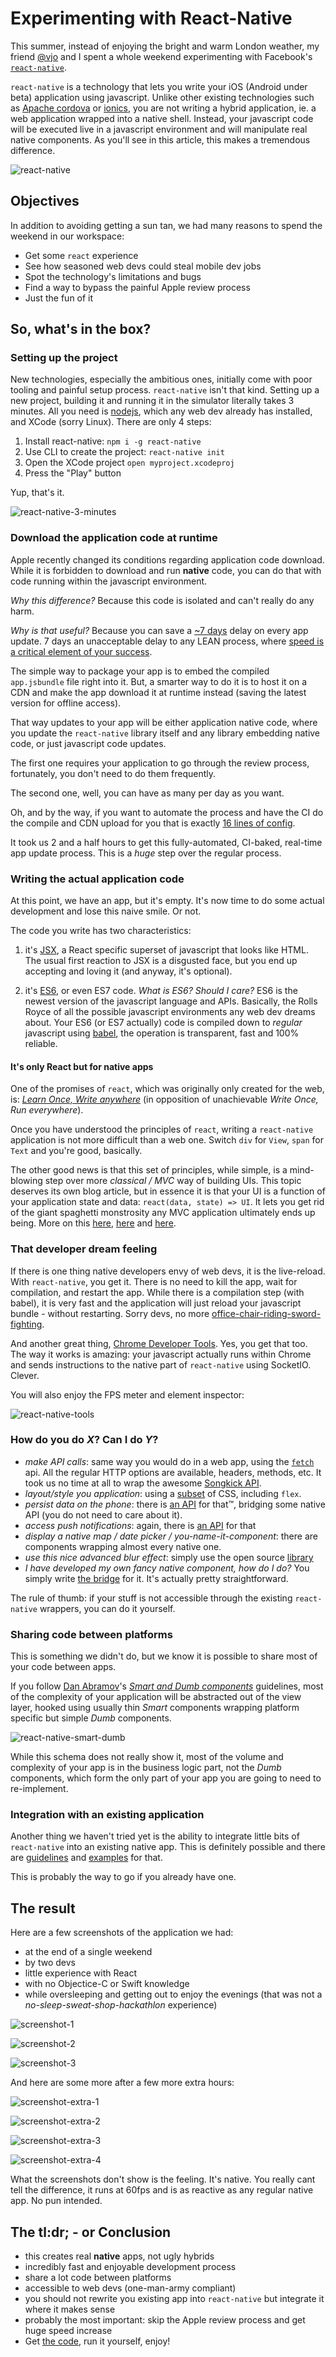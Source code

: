 # Experimenting with React-Native

This summer, instead of enjoying the bright and warm London weather, my friend [@vjo](https://twitter.com/vjo) and I spent
a whole weekend experimenting with Facebook's [`react-native`](https://facebook.github.io/react-native/).

`react-native` is a technology that lets you write your iOS (Android under beta) application using javascript. Unlike other existing technologies such as [Apache cordova](https://cordova.apache.org/) or
[ionics](http://ionicframework.com/), you are not writing a hybrid application, ie. a web application wrapped into a native shell. Instead, your javascript code will be executed live in a javascript environment and will manipulate real native components. As you'll see in this article, this makes a tremendous difference.

![react-native](./images/react-native.png)

## Objectives

In addition to avoiding getting a sun tan, we had many reasons to spend the weekend in our workspace:

* Get some `react` experience
* See how seasoned web devs could steal mobile dev jobs
* Spot the technology's limitations and bugs
* Find a way to bypass the painful Apple review process
* Just the fun of it

## So, what's in the box?

### Setting up the project

New technologies, especially the ambitious ones, initially come with poor tooling and painful setup process. `react-native` isn't that kind. Setting up a new project, building it and running it in the simulator literally takes 3 minutes. All you need is [nodejs](https://nodejs.org/), which any web dev already has installed, and XCode (sorry Linux). There are only 4 steps:

1. Install react-native: `npm i -g react-native`
2. Use CLI to create the project: `react-native init`
3. Open the XCode project `open myproject.xcodeproj`
4. Press the "Play" button

Yup, that's it.

![react-native-3-minutes](./images/react-native-3-minutes.png)

### Download the application code at runtime

Apple recently changed its conditions regarding application code download. While it is forbidden to download and run **native** code, you can do that with code running within the javascript environment.

*Why this difference?* Because this code is isolated and can't really do any harm.

*Why is that useful?* Because you can save a [~7 days](http://appreviewtimes.com/) delay on every app update. 7 days an unacceptable delay to any LEAN process, where [speed is a critical element of your success](https://en.wikipedia.org/wiki/Lean_startup#Build.E2.80.93Measure.E2.80.93Learn).

The simple way to package your app is to embed the compiled `app.jsbundle` file right into it. But, a smarter way to do it is to host it on a CDN and make the app download it at runtime instead (saving the latest version for offline access).

That way updates to your app will be either application native code, where you update the `react-native` library itself and any library embedding native code, or just javascript code updates.

The first one requires your application to go through the review process, fortunately, you don't need to do them frequently.

The second one, well, you can have as many per day as you want.

Oh, and by the way, if you want to automate the process and have the CI do the compile and CDN upload for you that is exactly [16 lines of config](https://github.com/ArnaudRinquin/sk-react-native/blob/master/circle.yml).

It took us 2 and a half hours to get this fully-automated, CI-baked, real-time app update process. This is a _huge_ step over the regular process.

### Writing the actual application code

At this point, we have an app, but it's empty. It's now time to do some actual development and lose this naive smile. Or not.

The code you write has two characteristics:

1. it's [JSX](https://facebook.github.io/react/docs/jsx-in-depth.html), a React specific superset of javascript that looks like HTML. The usual first reaction to JSX is a disgusted face, but you end up accepting and loving it (and anyway, it's optional).

2. it's [ES6](http://es6-features.org/#Constants), or even ES7 code. *What is ES6? Should I care?* ES6 is the newest version of the javascript language and APIs. Basically, the Rolls Royce of all the possible javascript environments any web dev dreams about. Your ES6 (or ES7 actually) code is compiled down to _regular_ javascript using [babel](https://babeljs.io/), the operation is transparent, fast and 100% reliable.

#### It's only React but for native apps

One of the promises of `react`, which was originally only created for the web, is: [_Learn Once, Write anywhere_](https://facebook.github.io/react/blog/2015/03/26/introducing-react-native.html) (in opposition of unachievable _Write Once, Run everywhere_).

Once you have understood the principles of `react`, writing a `react-native` application is not more difficult than a web one. Switch `div` for `View`, `span` for `Text` and you're good, basically.

The other good news is that this set of principles, while simple, is a mind-blowing step over more _classical / MVC_ way of building UIs. This topic deserves its own blog article, but in essence it is that your UI is a function of your application state and data: `react(data, state) => UI`. It lets you get rid of the giant spaghetti monstrosity any MVC application ultimately ends up being. More on this [here](http://jlongster.com/Removing-User-Interface-Complexity,-or-Why-React-is-Awesome), [here](https://facebook.github.io/react/docs/why-react.html) and [here](https://www.google.com/search?q=why%20react%20is%20awesome#q=reactjs+love).

### That developer dream feeling

If there is one thing native developers envy of web devs, it is the live-reload. With `react-native`, you get it. There is no need to kill the app, wait for compilation, and restart the app. While there is a compilation step (with babel), it is very fast and the application will just reload your javascript bundle - without restarting. Sorry devs, no more [office-chair-riding-sword-fighting](https://imgs.xkcd.com/comics/compiling.png).

And another great thing, [Chrome Developer Tools](https://developers.google.com/web/tools/setup/workspace/setup-devtools). Yes, you get that too. The way it works is amazing: your javascript actually runs within Chrome and sends instructions to the native part of `react-native` using SocketIO. Clever.

You will also enjoy the FPS meter and element inspector:

![react-native-tools](./images/react-native-tools.png)

### How do you do _X_? Can I do _Y_?

* _make API calls_: same way you would do in a web app, using the [`fetch`](https://developer.mozilla.org/en-US/docs/Web/API/Fetch_API) api. All the regular HTTP options are available, headers, methods, etc. It took us no time at all to wrap the awesome [Songkick API](https://www.songkick.com/developer).
* _layout/style you application_: using a [subset](https://facebook.github.io/react-native/docs/style.html#content) of CSS, including `flex`.
* _persist data on the phone_: there is [an API](https://facebook.github.io/react-native/docs/asyncstorage.html#content) for that™, bridging some native API (you do not need to care about it).
* _access push notifications_: again, there is [an API](https://facebook.github.io/react-native/docs/pushnotificationios.html#content) for that
* _display a native map / date picker / you-name-it-component_: there are components wrapping almost every native one.
* _use this nice advanced blur effect_: simply use the open source [library](https://github.com/Kureev/react-native-blur)
* _I have developed my own fancy native component, how do I do?_ You simply write [the bridge](https://facebook.github.io/react-native/docs/native-components-ios.html#content) for it. It's actually pretty straightforward.

The rule of thumb: if your stuff is not accessible through the existing `react-native` wrappers, you can do it yourself.

### Sharing code between platforms

This is something we didn't do, but we know it is possible to share most of your code between apps.

If you follow [Dan Abramov](https://github.com/gaearon)'s [_Smart and Dumb components_](https://medium.com/@dan_abramov/smart-and-dumb-components-7ca2f9a7c7d0) guidelines, most of the complexity of your application will be abstracted out of the view layer, hooked using usually thin _Smart_ components wrapping platform specific but simple _Dumb_ components.

![react-native-smart-dumb](./images/react-native-smart-dumb.png)

While this schema does not really show it, most of the volume and complexity of your app is in the business logic part, not the _Dumb_ components, which form the only part of your app you are going to need to re-implement.

### Integration with an existing application

Another thing we haven't tried yet is the ability to integrate little bits of `react-native` into an existing native app. This is definitely possible and there are [guidelines](https://facebook.github.io/react-native/docs/embedded-app-ios.html#content) and [examples](https://github.com/tjwudi/EmbededReactNativeExample) for that.

This is probably the way to go if you already have one.

## The result

Here are a few screenshots of the application we had:

* at the end of a single weekend
* by two devs
* little experience with React
* with no Objectice-C or Swift knowledge
* while oversleeping and getting out to enjoy the evenings (that was not a _no-sleep-sweat-shop-hackathlon_ experience)

![screenshot-1](./images/react-native-post-weekend-1.png)

![screenshot-2](./images/react-native-post-weekend-2.png)

![screenshot-3](./images/react-native-post-weekend-3.png)

And here are some more after a few more extra hours:

![screenshot-extra-1](./images/react-native-extra-1.png)

![screenshot-extra-2](./images/react-native-extra-2.png)

![screenshot-extra-3](./images/react-native-extra-3.png)

![screenshot-extra-4](./images/react-native-extra-4.png)

What the screenshots don't show is the feeling. It's native. You really cant tell the difference, it runs at 60fps and is as reactive as any regular native app. No pun intended.

## The tl:dr; - or Conclusion

* this creates real **native** apps, not ugly hybrids
* incredibly fast and enjoyable development process
* share a lot code between platforms
* accessible to web devs (one-man-army compliant)
* you should not rewrite you existing app into `react-native` but integrate it where it makes sense
* probably the most important: skip the Apple review process and get huge speed increase
* Get [the code](https://github.com/ArnaudRinquin/sk-react-native), run it yourself, enjoy!

